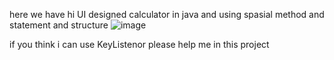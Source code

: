 here we have hi UI designed calculator in java and using spasial method and statement and structure 
                            ![image](https://github.com/ehsansdr/Calculator1/assets/124052962/d8e95e5e-044c-4da6-bbba-e4349df03732)


if you think i can use KeyListenor please help me in this project
